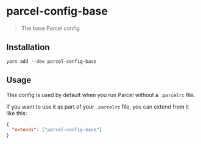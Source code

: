 # parcel-config-base

> The base Parcel config

## Installation

```
yarn add --dev parcel-config-base
```

## Usage

This config is used by default when you run Parcel without a `.parcelrc` file.

If you want to use it as part of your `.parcelrc` file, you can extend from it
like this:

```json
{
  "extends": ["parcel-config-base"]
}
```
